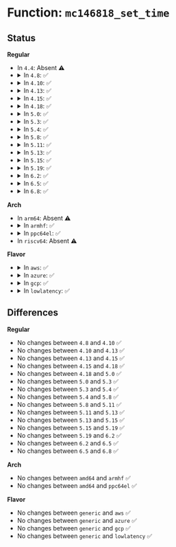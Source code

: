 # Function: <code>mc146818_set_time</code>

## Status
<b>Regular</b>
<ul>
<li>
In <code>4.4</code>: Absent ⚠️
</li>
<li>
<details>
<summary>In <code>4.8</code>: ✅</summary>

```c
int mc146818_set_time(struct rtc_time *time);
```

**Collision:** Unique Global

**Inline:** No

**Transformation:** False

**Instances:**

```
In drivers/rtc/rtc-mc146818-lib.c (ffffffff816d7160)
Location: drivers/rtc/rtc-mc146818-lib.c:102
Inline: False
Direct callers:
  - arch/x86/kernel/rtc.c:mach_set_rtc_mmss
  - drivers/base/power/trace.c:generate_pm_trace
  - drivers/rtc/rtc-cmos.c:cmos_set_time
```
**Symbols:**

```
ffffffff816d7160-ffffffff816d7376: mc146818_set_time (STB_GLOBAL)
```
</details>
</li>
<li>
<details>
<summary>In <code>4.10</code>: ✅</summary>

```c
int mc146818_set_time(struct rtc_time *time);
```

**Collision:** Unique Global

**Inline:** No

**Transformation:** False

**Instances:**

```
In drivers/rtc/rtc-mc146818-lib.c (ffffffff81706e40)
Location: drivers/rtc/rtc-mc146818-lib.c:102
Inline: False
Direct callers:
  - arch/x86/kernel/rtc.c:mach_set_rtc_mmss
  - drivers/base/power/trace.c:generate_pm_trace
  - drivers/rtc/rtc-cmos.c:cmos_set_time
```
**Symbols:**

```
ffffffff81706e40-ffffffff81707056: mc146818_set_time (STB_GLOBAL)
```
</details>
</li>
<li>
<details>
<summary>In <code>4.13</code>: ✅</summary>

```c
int mc146818_set_time(struct rtc_time *time);
```

**Collision:** Unique Global

**Inline:** No

**Transformation:** False

**Instances:**

```
In drivers/rtc/rtc-mc146818-lib.c (ffffffff8171ca30)
Location: drivers/rtc/rtc-mc146818-lib.c:102
Inline: False
Direct callers:
  - arch/x86/kernel/rtc.c:mach_set_rtc_mmss
  - drivers/base/power/trace.c:generate_pm_trace
  - drivers/rtc/rtc-cmos.c:cmos_set_time
```
**Symbols:**

```
ffffffff8171ca30-ffffffff8171cc48: mc146818_set_time (STB_GLOBAL)
```
</details>
</li>
<li>
<details>
<summary>In <code>4.15</code>: ✅</summary>

```c
int mc146818_set_time(struct rtc_time *time);
```

**Collision:** Unique Global

**Inline:** No

**Transformation:** False

**Instances:**

```
In drivers/rtc/rtc-mc146818-lib.c (ffffffff8178dcb0)
Location: drivers/rtc/rtc-mc146818-lib.c:102
Inline: False
Direct callers:
  - arch/x86/kernel/rtc.c:mach_set_rtc_mmss
  - drivers/base/power/trace.c:generate_pm_trace
  - drivers/rtc/rtc-cmos.c:cmos_set_time
```
**Symbols:**

```
ffffffff8178dcb0-ffffffff8178dec8: mc146818_set_time (STB_GLOBAL)
```
</details>
</li>
<li>
<details>
<summary>In <code>4.18</code>: ✅</summary>

```c
int mc146818_set_time(struct rtc_time *time);
```

**Collision:** Unique Global

**Inline:** No

**Transformation:** False

**Instances:**

```
In drivers/rtc/rtc-mc146818-lib.c (ffffffff817d02d0)
Location: drivers/rtc/rtc-mc146818-lib.c:102
Inline: False
Direct callers:
  - arch/x86/kernel/rtc.c:mach_set_rtc_mmss
  - drivers/base/power/trace.c:generate_pm_trace
  - drivers/rtc/rtc-cmos.c:cmos_set_time
```
**Symbols:**

```
ffffffff817d02d0-ffffffff817d04ec: mc146818_set_time (STB_GLOBAL)
```
</details>
</li>
<li>
<details>
<summary>In <code>5.0</code>: ✅</summary>

```c
int mc146818_set_time(struct rtc_time *time);
```

**Collision:** Unique Global

**Inline:** No

**Transformation:** False

**Instances:**

```
In drivers/rtc/rtc-mc146818-lib.c (ffffffff817f7430)
Location: drivers/rtc/rtc-mc146818-lib.c:102
Inline: False
Direct callers:
  - arch/x86/kernel/rtc.c:mach_set_rtc_mmss
  - drivers/base/power/trace.c:generate_pm_trace
  - drivers/rtc/rtc-cmos.c:cmos_set_time
```
**Symbols:**

```
ffffffff817f7430-ffffffff817f764c: mc146818_set_time (STB_GLOBAL)
```
</details>
</li>
<li>
<details>
<summary>In <code>5.3</code>: ✅</summary>

```c
int mc146818_set_time(struct rtc_time *time);
```

**Collision:** Unique Global

**Inline:** No

**Transformation:** False

**Instances:**

```
In drivers/rtc/rtc-mc146818-lib.c (ffffffff81838140)
Location: drivers/rtc/rtc-mc146818-lib.c:103
Inline: False
Direct callers:
  - arch/x86/kernel/rtc.c:mach_set_rtc_mmss
  - drivers/base/power/trace.c:generate_pm_trace
  - drivers/rtc/rtc-cmos.c:cmos_set_time
```
**Symbols:**

```
ffffffff81838140-ffffffff8183836c: mc146818_set_time (STB_GLOBAL)
```
</details>
</li>
<li>
<details>
<summary>In <code>5.4</code>: ✅</summary>

```c
int mc146818_set_time(struct rtc_time *time);
```

**Collision:** Unique Global

**Inline:** No

**Transformation:** False

**Instances:**

```
In drivers/rtc/rtc-mc146818-lib.c (ffffffff81869ab0)
Location: drivers/rtc/rtc-mc146818-lib.c:103
Inline: False
Direct callers:
  - arch/x86/kernel/rtc.c:mach_set_rtc_mmss
  - drivers/base/power/trace.c:generate_pm_trace
  - drivers/rtc/rtc-cmos.c:cmos_set_time
```
**Symbols:**

```
ffffffff81869ab0-ffffffff81869cdc: mc146818_set_time (STB_GLOBAL)
```
</details>
</li>
<li>
<details>
<summary>In <code>5.8</code>: ✅</summary>

```c
int mc146818_set_time(struct rtc_time *time);
```

**Collision:** Unique Global

**Inline:** No

**Transformation:** False

**Instances:**

```
In drivers/rtc/rtc-mc146818-lib.c (ffffffff8193d710)
Location: drivers/rtc/rtc-mc146818-lib.c:103
Inline: False
Direct callers:
  - arch/x86/kernel/rtc.c:mach_set_rtc_mmss
  - drivers/base/power/trace.c:generate_pm_trace
  - drivers/rtc/rtc-cmos.c:cmos_set_time
```
**Symbols:**

```
ffffffff8193d710-ffffffff8193d93c: mc146818_set_time (STB_GLOBAL)
```
</details>
</li>
<li>
<details>
<summary>In <code>5.11</code>: ✅</summary>

```c
int mc146818_set_time(struct rtc_time *time);
```

**Collision:** Unique Global

**Inline:** No

**Transformation:** False

**Instances:**

```
In drivers/rtc/rtc-mc146818-lib.c (ffffffff81943790)
Location: drivers/rtc/rtc-mc146818-lib.c:124
Inline: False
Direct callers:
  - arch/x86/kernel/rtc.c:mach_set_rtc_mmss
  - drivers/base/power/trace.c:generate_pm_trace
  - drivers/rtc/rtc-cmos.c:cmos_set_time
```
**Symbols:**

```
ffffffff81943790-ffffffff819439a1: mc146818_set_time (STB_GLOBAL)
```
</details>
</li>
<li>
<details>
<summary>In <code>5.13</code>: ✅</summary>

```c
int mc146818_set_time(struct rtc_time *time);
```

**Collision:** Unique Global

**Inline:** No

**Transformation:** False

**Instances:**

```
In drivers/rtc/rtc-mc146818-lib.c (ffffffff81926fc0)
Location: drivers/rtc/rtc-mc146818-lib.c:124
Inline: False
Direct callers:
  - arch/x86/kernel/rtc.c:mach_set_rtc_mmss
  - drivers/base/power/trace.c:generate_pm_trace
  - drivers/rtc/rtc-cmos.c:cmos_set_time
```
**Symbols:**

```
ffffffff81926fc0-ffffffff819271d1: mc146818_set_time (STB_GLOBAL)
```
</details>
</li>
<li>
<details>
<summary>In <code>5.15</code>: ✅</summary>

```c
int mc146818_set_time(struct rtc_time *time);
```

**Collision:** Unique Global

**Inline:** No

**Transformation:** False

**Instances:**

```
In drivers/rtc/rtc-mc146818-lib.c (ffffffff819c9f00)
Location: drivers/rtc/rtc-mc146818-lib.c:124
Inline: False
Direct callers:
  - arch/x86/kernel/rtc.c:mach_set_rtc_mmss
  - drivers/base/power/trace.c:generate_pm_trace
  - drivers/rtc/rtc-cmos.c:cmos_set_time
```
**Symbols:**

```
ffffffff819c9f00-ffffffff819ca111: mc146818_set_time (STB_GLOBAL)
```
</details>
</li>
<li>
<details>
<summary>In <code>5.19</code>: ✅</summary>

```c
int mc146818_set_time(struct rtc_time *time);
```

**Collision:** Unique Global

**Inline:** No

**Transformation:** False

**Instances:**

```
In drivers/rtc/rtc-mc146818-lib.c (ffffffff81b2b430)
Location: drivers/rtc/rtc-mc146818-lib.c:191
Inline: False
Direct callers:
  - arch/x86/kernel/rtc.c:mach_set_rtc_mmss
  - drivers/base/power/trace.c:generate_pm_trace
  - drivers/rtc/rtc-cmos.c:cmos_set_time
```
**Symbols:**

```
ffffffff81b2b430-ffffffff81b2b697: mc146818_set_time (STB_GLOBAL)
```
</details>
</li>
<li>
<details>
<summary>In <code>6.2</code>: ✅</summary>

```c
int mc146818_set_time(struct rtc_time *time);
```

**Collision:** Unique Global

**Inline:** No

**Transformation:** False

**Instances:**

```
In drivers/rtc/rtc-mc146818-lib.c (ffffffff81cbf220)
Location: drivers/rtc/rtc-mc146818-lib.c:191
Inline: False
Direct callers:
  - arch/x86/kernel/rtc.c:mach_set_cmos_time
  - drivers/base/power/trace.c:generate_pm_trace
  - drivers/rtc/rtc-cmos.c:cmos_set_time
```
**Symbols:**

```
ffffffff81cbf220-ffffffff81cbf487: mc146818_set_time (STB_GLOBAL)
```
</details>
</li>
<li>
<details>
<summary>In <code>6.5</code>: ✅</summary>

```c
int mc146818_set_time(struct rtc_time *time);
```

**Collision:** Unique Global

**Inline:** No

**Transformation:** False

**Instances:**

```
In drivers/rtc/rtc-mc146818-lib.c (ffffffff81d26b80)
Location: drivers/rtc/rtc-mc146818-lib.c:191
Inline: False
Direct callers:
  - arch/x86/kernel/rtc.c:mach_set_cmos_time
  - drivers/base/power/trace.c:generate_pm_trace
  - drivers/rtc/rtc-cmos.c:cmos_set_time
```
**Symbols:**

```
ffffffff81d26b80-ffffffff81d26de7: mc146818_set_time (STB_GLOBAL)
```
</details>
</li>
<li>
<details>
<summary>In <code>6.8</code>: ✅</summary>

```c
int mc146818_set_time(struct rtc_time *time);
```

**Collision:** Unique Global

**Inline:** No

**Transformation:** False

**Instances:**

```
In drivers/rtc/rtc-mc146818-lib.c (ffffffff81ddc970)
Location: drivers/rtc/rtc-mc146818-lib.c:212
Inline: False
Direct callers:
  - arch/x86/kernel/rtc.c:mach_set_cmos_time
  - drivers/base/power/trace.c:generate_pm_trace
  - drivers/rtc/rtc-cmos.c:cmos_set_time
```
**Symbols:**

```
ffffffff81ddc970-ffffffff81ddcbd7: mc146818_set_time (STB_GLOBAL)
```
</details>
</li>
</ul>
<b>Arch</b>
<ul>
<li>
In <code>arm64</code>: Absent ⚠️
</li>
<li>
<details>
<summary>In <code>armhf</code>: ✅</summary>

```c
int mc146818_set_time(struct rtc_time *time);
```

**Collision:** Unique Global

**Inline:** No

**Transformation:** False

**Instances:**

```
In drivers/rtc/rtc-mc146818-lib.c (c0b8a99c)
Location: drivers/rtc/rtc-mc146818-lib.c:103
Inline: False
```
**Symbols:**

```
c0b8a99c-c0b8ac18: mc146818_set_time (STB_GLOBAL)
```
</details>
</li>
<li>
<details>
<summary>In <code>ppc64el</code>: ✅</summary>

```c
int mc146818_set_time(struct rtc_time *time);
```

**Collision:** Unique Global

**Inline:** No

**Transformation:** False

**Instances:**

```
In drivers/rtc/rtc-mc146818-lib.c (c000000000b8ef70)
Location: drivers/rtc/rtc-mc146818-lib.c:103
Inline: False
```
**Symbols:**

```
c000000000b8ef70-c000000000b8fa64: mc146818_set_time (STB_GLOBAL)
```
</details>
</li>
<li>
In <code>riscv64</code>: Absent ⚠️
</li>
</ul>
<b>Flavor</b>
<ul>
<li>
<details>
<summary>In <code>aws</code>: ✅</summary>

```c
int mc146818_set_time(struct rtc_time *time);
```

**Collision:** Unique Global

**Inline:** No

**Transformation:** False

**Instances:**

```
In drivers/rtc/rtc-mc146818-lib.c (ffffffff8181c760)
Location: drivers/rtc/rtc-mc146818-lib.c:103
Inline: False
Direct callers:
  - arch/x86/kernel/rtc.c:mach_set_rtc_mmss
  - drivers/base/power/trace.c:generate_pm_trace
  - drivers/rtc/rtc-cmos.c:cmos_set_time
```
**Symbols:**

```
ffffffff8181c760-ffffffff8181c98c: mc146818_set_time (STB_GLOBAL)
```
</details>
</li>
<li>
<details>
<summary>In <code>azure</code>: ✅</summary>

```c
int mc146818_set_time(struct rtc_time *time);
```

**Collision:** Unique Global

**Inline:** No

**Transformation:** False

**Instances:**

```
In drivers/rtc/rtc-mc146818-lib.c (ffffffff817e3e50)
Location: drivers/rtc/rtc-mc146818-lib.c:103
Inline: False
Direct callers:
  - arch/x86/kernel/rtc.c:mach_set_rtc_mmss
  - drivers/base/power/trace.c:generate_pm_trace
  - drivers/rtc/rtc-cmos.c:cmos_set_time
```
**Symbols:**

```
ffffffff817e3e50-ffffffff817e407c: mc146818_set_time (STB_GLOBAL)
```
</details>
</li>
<li>
<details>
<summary>In <code>gcp</code>: ✅</summary>

```c
int mc146818_set_time(struct rtc_time *time);
```

**Collision:** Unique Global

**Inline:** No

**Transformation:** False

**Instances:**

```
In drivers/rtc/rtc-mc146818-lib.c (ffffffff8185dc40)
Location: drivers/rtc/rtc-mc146818-lib.c:103
Inline: False
Direct callers:
  - arch/x86/kernel/rtc.c:mach_set_rtc_mmss
  - drivers/base/power/trace.c:generate_pm_trace
  - drivers/rtc/rtc-cmos.c:cmos_set_time
```
**Symbols:**

```
ffffffff8185dc40-ffffffff8185de6c: mc146818_set_time (STB_GLOBAL)
```
</details>
</li>
<li>
<details>
<summary>In <code>lowlatency</code>: ✅</summary>

```c
int mc146818_set_time(struct rtc_time *time);
```

**Collision:** Unique Global

**Inline:** No

**Transformation:** False

**Instances:**

```
In drivers/rtc/rtc-mc146818-lib.c (ffffffff81878eb0)
Location: drivers/rtc/rtc-mc146818-lib.c:103
Inline: False
Direct callers:
  - arch/x86/kernel/rtc.c:mach_set_rtc_mmss
  - drivers/base/power/trace.c:generate_pm_trace
  - drivers/rtc/rtc-cmos.c:cmos_set_time
```
**Symbols:**

```
ffffffff81878eb0-ffffffff818790dc: mc146818_set_time (STB_GLOBAL)
```
</details>
</li>
</ul>

## Differences
<b>Regular</b>
<ul>
<li>
No changes between <code>4.8</code> and <code>4.10</code> ✅
</li>
<li>
No changes between <code>4.10</code> and <code>4.13</code> ✅
</li>
<li>
No changes between <code>4.13</code> and <code>4.15</code> ✅
</li>
<li>
No changes between <code>4.15</code> and <code>4.18</code> ✅
</li>
<li>
No changes between <code>4.18</code> and <code>5.0</code> ✅
</li>
<li>
No changes between <code>5.0</code> and <code>5.3</code> ✅
</li>
<li>
No changes between <code>5.3</code> and <code>5.4</code> ✅
</li>
<li>
No changes between <code>5.4</code> and <code>5.8</code> ✅
</li>
<li>
No changes between <code>5.8</code> and <code>5.11</code> ✅
</li>
<li>
No changes between <code>5.11</code> and <code>5.13</code> ✅
</li>
<li>
No changes between <code>5.13</code> and <code>5.15</code> ✅
</li>
<li>
No changes between <code>5.15</code> and <code>5.19</code> ✅
</li>
<li>
No changes between <code>5.19</code> and <code>6.2</code> ✅
</li>
<li>
No changes between <code>6.2</code> and <code>6.5</code> ✅
</li>
<li>
No changes between <code>6.5</code> and <code>6.8</code> ✅
</li>
</ul>
<b>Arch</b>
<ul>
<li>
No changes between <code>amd64</code> and <code>armhf</code> ✅
</li>
<li>
No changes between <code>amd64</code> and <code>ppc64el</code> ✅
</li>
</ul>
<b>Flavor</b>
<ul>
<li>
No changes between <code>generic</code> and <code>aws</code> ✅
</li>
<li>
No changes between <code>generic</code> and <code>azure</code> ✅
</li>
<li>
No changes between <code>generic</code> and <code>gcp</code> ✅
</li>
<li>
No changes between <code>generic</code> and <code>lowlatency</code> ✅
</li>
</ul>
